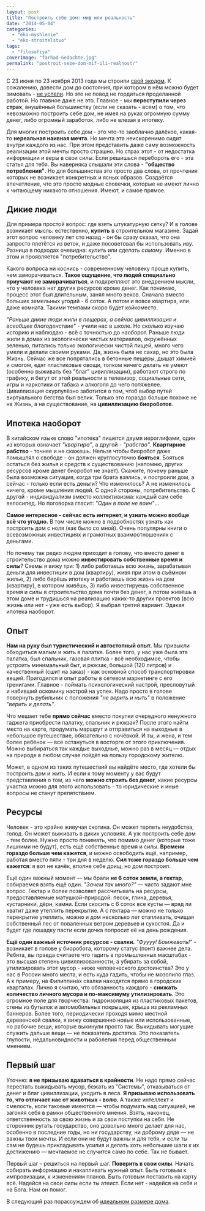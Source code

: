 ```yaml
---
layout: post
title: "Построить себе дом: миф или реальность"
date: "2014-05-04"
categories: 
  - "eko-myshlenie"
  - "eko-stroitelstvo"
tags: 
  - "filosofiya"
coverImage: "farhad-Gedachte.jpg"
permalink: "postroit-sebe-dom-mif-ili-realnost/"
---
```


С 23 июня по 23 ноября 2013 года мы строили [свой экодом](/dom-za-100-tysyach-rubley/ "Эпиграф к стройке: дом за 100 т.р."). К сожалению, довести дом до состояния, при котором в нём можно будет зимовать - [не успели](/ekostroitelstvo-v-zimniy-period/ "Экостроительство в зимний период"). Но это не повод не гордиться проделанной работой. Но главное даже не это. Главное - мы **переступили через страх**, внушённый большинству (если не сказать - всем) о том, что невозможно построить себе дом, не имея на руках огромную сумму денег, либо огромный заработок, либо не влезая в ипотеку.

Для многих построить себе дом - это что-то заоблачно далёкое, какая-то **нереальная наивная мечта**. Но мечта эта неискоренимо сидит внутри каждого из нас. При этом представить даже саму возможность реализации этой мечты просто страшно. Но страх этот - от недостатка информации и веры в свои силы. Если решишься перебороть его - эта статья для тебя. Вы наверняка слышали эти слова - **"общество потребления"**. Но для большинства это просто два слова, от прочтения которых не возникает конкретных и ясных образов. Создаётся впечатление, что это просто модные словечки, которые не имеют лично к читающему никакого отношения. Имеют, и самое прямое.

## Дикие люди

Для примера простой вопрос: где взять штукатурную сетку? И в голове возникает мысль: естественно, **купить** в строительном магазине. Задай этот вопрос человеку лет сто назад - он бы сразу сказал, что она запросто плетётся из веток, и даже посоветовал бы использовать иву. Разница в подходах очевидна: _купить_ или _сделать самому_. Именно в этом и проявляется "потребительство".

Какого вопроса ни коснись - современному человеку проще купить, чем заморачиваться. **Такое ощущение, что людей специально приучают не заморачиваться**, и подкрепляют это внедрением мысли, что у человека нет других ресурсов кроме денег. Как понимаю, процесс этот был длительным, занял много веков. Сначала вместо больших земельных угодий - 6 соток. А потом и вовсе квартира, или даже комната. Такими темпами скоро будет койкоместо.

_"Раньше дикие люди жили в пещерах, а сейчас цивиллизация и всеобщее благоденствие"_ - учили нас в школе. Но сколько изучаю историю и наблюдаю - всё с точностью до наоборот. Раньше люди жили в домах из экологически чистых материалов, окружённых зеленью, питались только экологически чистой пищей, много чего умели и делали своими руками. Да, жизнь была не сахар, но это была Жизнь. Сейчас же все попрятались в бетонные пещеры, дышат химией и смогом, едят пластиковые овощи, толком ничего делать не умеют (особенно выживать без "благ" цивиллизации), работают строго по графику, и бегут от этой реальности в телевизор, социальные сети, игры и наркотики от табака и алкоголя до чего потяжелее. Цивиллизация скурпулёзно заботится о том, чтоб выбор путей виртуального бегства был велик. Только это гораздо больше похоже не на Жизнь, а на существование, на **цивиллизацию биороботов**.

## Ипотека наоборот

В китайском языке слово "ипотека" пишется двумя иероглифами, один из которых означает _"квартира"_, а другой - _"рабство"_. **Квартирное рабство** - точнее и не скажешь. Нельзя чтобы биоробот даже помышлял о свободе - он должен круглосуточно **бояться**. Бояться остаться без жилья и средств к существованию (напомню, других ресурсов кроме денег биоробот не знает). Скажите, почему раньше была возможна ситуация, когда три брата взялись, и построили дом, а сейчас - только если есть деньги? Что изменилось? А не изменилось ничего, кроме мышления людей. С одной стороны, потребительство. С другой - индивидуализм вместо коллективизма: каждый сам себе велосипед. Но поговорка гласит: _"Один в поле не воин"_...

**Самое интересное - сейчас есть интернет, и узнать можно вообще всё что угодно.** В том числе можно в подробностях узнать как построить дом с ноля (как было со мной). Очень популярны книги о всевозможных инвестициях и грамотных взаимоотношениях с деньгами.

Но почему так редко людям приходит в голову, что вместо денег в строительство дома можно **инвестировать собственные время и силы**? Схемы я вижу три: 1) либо работаешь всю жизнь, зарабатывая деньги для инвестиции в дом (квартиру), живя при этом в съёмном жилье, 2) либо берёшь ипотеку и работаешь всю жизнь на дом (квартиру), в котором живёшь, 3) либо инвестируешь собственное время и силы в строительство дома почти без денег, а потом живёшь в этом доме и трудишься на реализацию каких-то других проектов (всю жизнь или нет - уже есть выбор). Я выбрал третий вариант. Эдакая ипотека наоборот.

## Опыт

**Нам на руку был туристический и автостопный опыт.** Мы привыкли обходиться малым и жить в палатке. Более того, у нас уже была эта палатка, был спальник, газовая плитка - всё необходимое, чтобы устроить минимальный быт, и рюкзак, большой (120 литров) и качественный (сшит на заказ) - как основной способ транспортировки вещей. Пригодился и опыт работы в сетевом маркетинге с его тренигами. Главное - поймать психологический настрой, пресловутый и набивший оскомину настрой на успех. Надо просто в голове повернуть рубильник с положения _"не верить и ныть"_ в положение _"верить и делать"_.

Что мешает тебе **прямо сейчас** вместо покупки очередного ненужного гаджета приобрести палатку, спальник и рюкзак? После этого найти место на карте, продумать маршрут и отправиться на выходные в небольшое путешествие, обязательно с ночёвкой. И ты, и жена, и тем более ребёнок — все остануться в восторге от этого приключения. Можно выбираться так каждые выходные, можно раз в месяц — отдых на природе в любом случае пойдёт на пользу городскому жителю.

Может, в одном из таких путешествий вы найдёте место, где хотели бы построить дом и жить. И если к тому моменту у вас будут представления о том, из чего **можно строить без денег**, какие ресурсы участка можно для этого использовать - то юридические и иные вопросы не станут препятствием.

## Ресурсы

Человек - это крайне живучая скотина. Он может терпеть неудобства, голод. Он может выживать в диких условиях. А уж построить себе дом - тем более. Нужно просто понимать, что помимо денег (которые тоже лишними не будут), есть ещё собственные время и силы. **Времени гораздо больше чем кажется**, и можно освободить ещё, например, работая вместо пяти - три дня в неделю. **Сил тоже гораздо больше чем кажется**: я вот не качёк, вполне себе дрищ, но дом построил.

Ещё один важный момент — мы брали **не 6 соток земли, а гектар**, собираемся взять ещё один. _"Зачем так много?"_ — часто задают мне вопрос. Гектар и более позволяет рассчитывать на ресурсы, предоставляемые матушкой-природой: песок, глина, деревья, кустарники, дёрн, камни. Если скосить с 6 соток все кусты — вряд ли хватит даже утеплить перекрытие. А с гектара — можно не только перекрытие утеплить, можно и дом несколько лет отапливать, очищая собственный лес от поваленных ветром деревьев и сухостоя. Да и будет где лошадку пасти если дочка попросит её на день рождения.

**Ещё один важный источник ресурсов - свалки.** _"Фуууу! Бомжевать!"_ - возникает в голове у биоробота, которому статус (понт) важнее дела. Ребята, вы правда считаете что гадить в промышленных масштабах - это высшая степень цивиллизованности, а убирать за собой, утилизировать этот мусор - ниже человеческого достоинства? Это у нас в России много места, и есть куда гадить, чтобы не мозолило глаз. А к примеру, на Филиппинах свалки находятся прямо в городских кварталах. Лично я считаю, что обязанность каждого - **снижать количество личного мусора и по-максимуму утилизировать**. Это огромное поле для творчества: гидроизоляция из пластиковых пакетов, стены из бутылок и автомобильных покрышек, крыша из рекламных баннеров. Более того, периодически проходя мимо местной деревенской свалки, я вижу совершенно новые или использованные, но рабочие вещи, которые выкинули просто так. Выкидывать могущие служить дальше вещи — не показатель достатка. Это показатель глупости, недальновидности и раболепия перед общественным мнением.

## Первый шаг

Уточню: **я не призываю вдаваться в крайности**. Не надо прямо сейчас перестать выкидывать мусор, бежать из "Cистемы", отказываться от денег и благ цивиллизации, уходить в леса. **Я призываю использовать то, что отличает нас от животных - волю**. А также интеллект и смелость, коли таковые имеются — чтобы подумать над ситуацией, не загоняя себя в рамки общественного мнения. Взять, наконец, ответственность за свою жизнь и за свои поступки на себя. Не сторонник ругать государство, оно довольно много делает для нас, особенно в последние годы, но ни государству, ни доброму дяде — не важны твои мечты. И если они не будут важны и для тебя, и если ты сам не будешь прикладывать усилия и делать хоть небольшие шаги к их достижению — мечтаемое не случится само по себе. Так не бывает.

Первый шаг - решиться на первый шаг. **Поверить в свои силы**. Начать собирать информацию и накапливать нужный опыт. Быть готовым к импровизации, к изменениям планов. Быть готовым поставить на карту всё. Надейся на свои силы если ты атеист. Если нет - надейся на себя и на Бога. Нам он помог.

В следующий раз порассуждем об [идеальном размере дома](/idealniy-razmer-doma/ "Идеальный размер дома").

